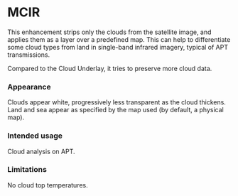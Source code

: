 # MCIR

This enhancement strips only the clouds from the satellite image, and applies them as a layer over a predefined map. This can help to differentiate some cloud types from land in single-band infrared imagery, typical of APT transmissions.

Compared to the Cloud Underlay, it tries to preserve more cloud data.

### Appearance

Clouds appear white, progressively less transparent as the cloud thickens.
Land and sea appear as specified by the map used (by default, a physical map).

### Intended usage

Cloud analysis on APT.

### Limitations

No cloud top temperatures.